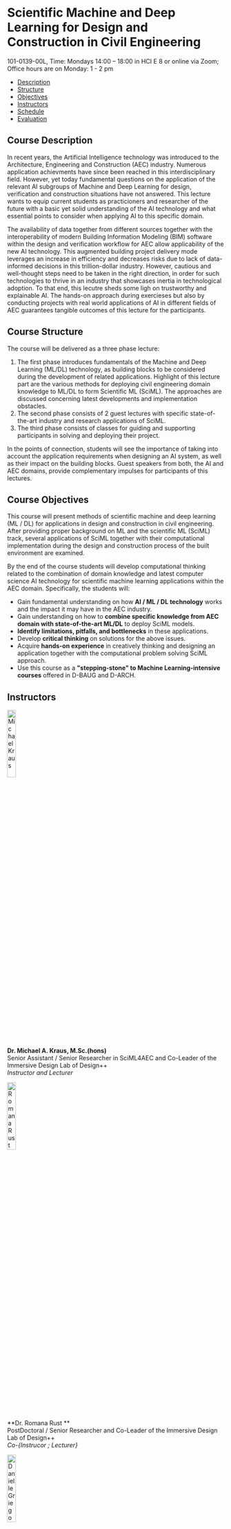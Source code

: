# Scientific Machine and Deep Learning for Design and Construction in Civil Engineering
101-0139-00L, Time: Mondays 14:00 – 18:00 in HCI E 8 or online via Zoom;    Office hours are on Monday: 1 - 2 pm    
*   [Description](#description)
*   [Structure](#structure)
*   [Objectives](#objectives)
*   [Instructors](#instructors)
*   [Schedule](#schedule)
*   [Evaluation](#evaluation)

## <a name="description"></a>Course Description
In recent years, the Artificial Intelligence technology was introduced to the Architecture, Engineering and Construction (AEC) industry. Numerous application achievments have since been reached in this interdisciplinary field. However, yet today fundamental questions on the application of the relevant AI subgroups of Machine and Deep Learning for design, verification and construction situations have not answered. This lecture wants to equip current students as practicioners and researcher of the future with a basic yet solid understanding of the AI technology and what essential points to consider when applying AI to this specific domain.

The availability of data together from different sources together with the interoperability of modern Building Information Modeling (BIM) software within the design and verification workflow for AEC allow applicability of the new AI technology. This augmented building project delivery mode leverages an increase in efficiency and decreases risks due to lack of data-informed decisions in this trillion-dollar industry. However, cautious and well-thought steps need to be taken in the right direction, in order for such technologies to thrive in an industry that showcases inertia in technological adoption. To that end, this lecutre sheds some ligh on trustworthy and explainable AI. The hands-on approach during exercieses but also by conducting projects with real world applications of AI in different fields of AEC guarantees tangible outcomes of this lecture for the participants.

## <a name="structure"></a>Course Structure
The course will be delivered as a three phase lecture:
1.  The first phase introduces fundamentals of the Machine and Deep Learning (ML/DL) technology, as building blocks to be considered during the development of related applications. Highlight of this lecture part are the various methods for deploying civil engineering domain knowledge to ML/DL to form Scientific ML (SciML). The approaches are discussed concerning latest developments and implementation obstacles.
2.  The second phase consists of 2 guest lectures with specific state-of-the-art industry and research applications of SciML.
3.  The third phase consists of classes for guiding and supporting participants in solving and deploying their project.

In the points of connection, students will see the importance of taking into account the application requirements when designing an AI system, as well as their impact on the building blocks. Guest speakers from both, the AI and AEC domains, provide complementary impulses for participants of this lectures.

## <a name="objectives"></a>Course Objectives
This course will present methods of scientific machine and deep learning (ML / DL) for applications in design and construction in civil engineering. After providing proper background on ML and the scientific ML (SciML) track, several applications of SciML together with their computational implementation during the design and construction process of the built environment are examined.

By the end of the course students will develop computational thinking related to the combination of domain knowledge and latest computer science AI technology for scientific machine learning applications within the AEC domain. Specifically, the students will:

*   Gain fundamental understanding on how **AI / ML / DL technology** works and the impact it may have in the AEC industry.
*   Gain understanding on how to **combine specific knowledge from AEC domain with state-of-the-art ML/DL** to deploy SciML models.
*   **Identify limitations, pitfalls, and bottlenecks** in these applications.
*   Develop **critical thinking** on solutions for the above issues.
*   Acquire **hands-on experience** in creatively thinking and designing an application together with the computational problem solving SciML approach.
*   Use this course as a **"stepping-stone" to Machine Learning-intensive courses** offered in D-BAUG and D-ARCH.

## <a name="instructors"></a>Instructors
<img src="https://mkrausai.github.io/img/persons/Michael6_3.jpg" width="20%" alt="Michael Kraus" /><br />
**Dr. Michael A. Kraus, M.Sc.(hons)**<br />
Senior Assistant / Senior Researcher in SciML4AEC and Co-Leader of the Immersive Design Lab of Design++<br />
_Instructor and Lecturer_ <br />

<img src="https://mkrausai.github.io/img/persons/RomanaRust.jpg" width="20%" alt="Romana Rust" /><br />
**Dr. Romana Rust **<br />
PostDoctoral / Senior Researcher and Co-Leader of the Immersive Design Lab of Design++ <br />
_Co-{Instrucor ; Lecturer}_<br />

<img src="https://mkrausai.github.io/img/persons/DanielleGriego.jpg" width="20%" alt="Danielle Griego" /><br />
**Dr. Danielle Griego**<br />
Executive Director of Design++ and PostDoctoral Researcher<br />
_Co-{Instrucor ; Lecturer}_<br />

<img src="https://mkrausai.github.io/img/persons/bild_sophia.jpeg" width="20%" alt="Sophia Kuhn" /><br />
**Sophia Kuhn, M.Sc.**<br />
PhD student in SciML4AEC <br />
_Co-Instrucor ; Exercise Lecturer_<br />


## <a name="schedule"></a>Course Schedule
_(Subject to change)_

| DATE        | CLASS TOPIC          | MATERIAL |
|:-------------|:------------------|:------|
| 26.09           | Introductory Class | [slides]()  |
| 26.09           | Fundamentals of SciML - Part 1: Data and Maths/Statistics, Data   | [slides]() [slides]() [video]() |
| 26.09           | Fundamentals of SciML - Part 2: ML Systems | [slides]() [slides]() [video]() |
| _26.09_         | _Exercise 1: Introduction to Python, Pandas etc._ | [slides/notebook](https://mkrausai.github.io/lectures/2021_SciML/Exercises/SciML_Ex_1.rar)  |
| 03.10           | Supervised Learning: Overview, Supervised (Classification, Regression) and Unsupervised Learning | [slides]() [video]() |
| _03.10_         | _Student Projects Pitches_ |   |
| 10.10           | Data Processing and Visualisation | [slides]() [video]() |            
| _10.10_         | _Exercise 2: Data Processing and Visualisation_ | [slides/notebook](https://mkrausai.github.io/lectures/2021_SciML/Exercises/SciML_Ex_2.rar)  |
| 17.10           | Deep Learning | [slides]() [slides]() [video]() |
| _17.10_         | _Exercise 3: ML Workflow, Supervised and Unsupervised ML_ | [slides/notebook](https://mkrausai.github.io/lectures/2021_SciML/Exercises/SciML_Ex_3.rar) |
| 24.10           | 1st Project Consultation (in person, at ETH Hönngerberg) |
| _24.10_         | _Exercise 4: Feature Engineering_ | [slides/notebook](https://mkrausai.github.io/lectures/2021_SciML/Exercises/SciML_Ex_4.rar)  |
| 31.10           | Scientific Machine and Deep Learning | [slides]() [slides]() [video]() |
| _31.10_         | _Exercise 5: Deep Learning and SciML_ | [slides/notebook]() |
| 07.11           | 2nd Project Consultation (in person, at ETH Hönngerberg) |   |
| 14.11           | Guest Talk 1, SciML in AEC, by Professor Caitlin Mueller, Dept. of Architecture, MIT | [video]() |
| 21.11           | Guest Talk 2, Physics-informed Neural Networks at scale, by Mohammad Nabian, NVIDIA | |
| 21.11           | Guest Talk 3, SciML 4 AEC @ETHZ, by Dr. Iro Armeni, M.Sc. Andreas Müller, and Dr. Luis Salamanca | |
| 28.11           | 3rd Project Consultation (in person, at ETH Hönngerberg)| |
| 05.12           | Project Work | |
| 12.12           | Final Project Presentation and Exam (in person and online, at ETH Hönngerberg)|  |
| 23.12           | Hand-in of Final Project Report (online / email))|  |

## <a name="evaluation"></a>Course Evaluation
*   **Oral Examination: 50% of grade**. Students will be examined on the covered material at the end of the semester right after their project presentation.
*   **Course Project: 50% of grade**. The course has a final project (in lieu of a final written exam) which will be performed in groups of up to 2 students. The project deliverables are an in-class presentation at the final day and a report in form of a scientific paper. Both, slides and report, are to be submitted as part of the final examination. Preparation for it will start early on in the semester and we will guide you through the milestones: (1st milestone) Submit the title of your project, a short description, and the names of the members in your team. Note that title and description could change as you explore the project; (2nd milestone) show progress of your work during project consultant hours (e.g. PowerPoint slides, intermediate reports); (3rd and final milestone) Present your project in class and submit a final report.